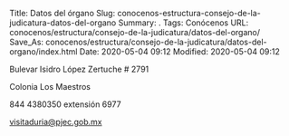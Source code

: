 Title: Datos del órgano
Slug: conocenos-estructura-consejo-de-la-judicatura-datos-del-organo
Summary: .
Tags: Conócenos
URL: conocenos/estructura/consejo-de-la-judicatura/datos-del-organo/
Save_As: conocenos/estructura/consejo-de-la-judicatura/datos-del-organo/index.html
Date: 2020-05-04 09:12
Modified: 2020-05-04 09:12



Bulevar Isidro López Zertuche # 2791

Colonia Los Maestros

844 4380350 extensión 6977

visitaduria@pjec.gob.mx



